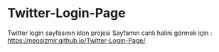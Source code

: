 # Twitter-Login-Page
Twitter login sayfasının klon projesi
Sayfamın canlı halini görmek için :  https://neosizmir.github.io/Twitter-Login-Page/
